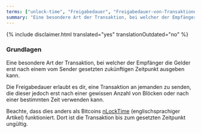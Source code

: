 ```yaml
---
terms: ["unlock-time", "Freigabedauer", "Freigabedauer-von-Transaktionen"]
summary: "Eine besondere Art der Transaktion, bei welcher der Empfänger die Gelder erst nach einem vom Sender gesetzten zukünftigen Zeitpunkt ausgeben kann"
---
```


{% include disclaimer.html translated="yes" translationOutdated="no" %}
### Grundlagen

Eine besondere Art der Transaktion, bei welcher der Empfänger die Gelder erst nach einem vom Sender gesetzten zukünftigen Zeitpunkt ausgeben kann.

Die Freigabedauer erlaubt es dir, eine Transaktion an jemanden zu senden, die dieser jedoch erst nach einer gewissen Anzahl von Blöcken oder nach einer bestimmten Zeit verwenden kann.

Beachte, dass dies anders als Bitcoins [nLockTime](https://en.bitcoin.it/wiki/NLockTime) (englischsprachiger Artikel) funktioniert. Dort ist die Transaktion bis zum gesetzten Zeitpunkt ungültig.